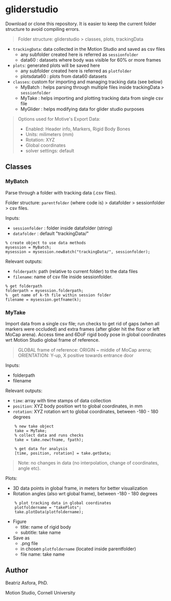 # gliderstudio

Download or clone this repository. It is easier to keep the current folder structure to avoid compiling errors.
> Folder structure: gliderstudio > classes, plots, trackingData

* `trackingData`: data collected in the Motion Studio and saved as csv files
  * any subfolder created here is referred as `sessionfolder`
  * data60 : datasets where body was visible for 60% or more frames 
* `plots`: generated plots will be saved here
  * any subfolder created here is referred as `plotfolder`
  * plotsdata60 : plots from data60 datasets
* `classes`: custom for importing and managing tracking data (see below)
  * MyBatch : helps parsing through multiple files inside trackingData > `sessionfolder`
  * MyTake : helps importing and plotting tracking data from single csv file
  * MyGlider : helps modifying data for glider studio purposes


> Options used for Motive's Export Data: 
> * Enabled: Header info, Markers, Rigid Body Bones
> * Units: milimeters (mm)
> * Rotation: XYZ
> * Global coordinates
> * solver settings: default

## Classes

### MyBatch
Parse through a folder with tracking data (.csv files).

Folder structure: `parentfolder` (where code is) > datafolder > sessionfolder > csv files.

Inputs:
* `sessionfolder` : folder inside datafolder (string)
* `datafolder` : default "trackingData/"

```
% create object to use data methods
mysession = MyBatch;
mysession = mysession.newBatch("trackingData/", sessionfolder);
```


Relevant outputs:

* `folderpath`: path (relative to current folder) to the data files
* `filename`: name of csv file inside sessionfolder.

```
% get folderpath
folderpath = mysession.folderpath;
%  get name of k-th file within session folder
filename = mysession.getfname(k);
```

### MyTake

Import data from a single csv file; run checks to get rid of gaps (when all markers were occluded) and 
extra frames (after glider hit the floor or left MoCap arena). Access time and 6DoF rigid body pose in global coordinates 
wrt Motion Studio global frame of reference.
> GLOBAL frame of reference: 
> ORIGIN ~ middle of MoCap arena; ORIENTATION: Y-up, X positive towards entrance door

Inputs: 

* folderpath
* filename

Relevant outputs:
* `time`: array with time stamps of data collection
* `position`: XYZ body position wrt to global coordinates, in mm
* `rotation`: XYZ rotation wrt to global coordinates, between -180 - 180 degrees

```
    % new take object
    take = MyTake;
    % collect data and runs checks
    take = take.new(fname, fpath);

    % get data for analysis
    [time, position, rotation] = take.getData;
```

> Note: no changes in data (no interpolation, change of coordinates, angle etc). 

Plots:
* 3D data points in global frame, in meters for better visualization
* Rotation angles (also wrt global frame), between -180 - 180 degrees 

```
    % plot tracking data in global coordinates
    plotfoldername = "takePlots";
    take.plotData(plotfoldername);
```
* Figure
  * title: name of rigid body
  * subtitle: take name
* Save as
  * .png file 
  * in chosen `plotfoldername` (located inside parentfolder)
  * file name: take name

## Author
Beatriz Asfora, PhD.

Motion Studio, Cornell University
